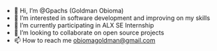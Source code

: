 - 👋 Hi, I’m @Gpachs (Goldman Obioma)
- 👀 I’m interested in software development and improving on my skills
- 🌱 I’m currently participating in ALX SE Internship  
- 💞️ I’m looking to collaborate on open source projects 
- 📫 How to reach me obiomagoldman@gmail.com

<!---
Gpachs/Gpachs is a ✨ special ✨ repository because its `README.md` (this file) appears on your GitHub profile.
You can click the Preview link to take a look at your changes.
--->
